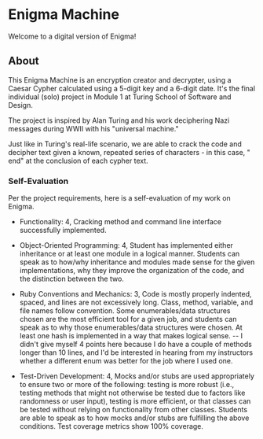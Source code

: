 # Enigma Machine

Welcome to a digital version of Enigma!

## About

This Enigma Machine is an encryption creator and decrypter, using a Caesar Cypher calculated using a 5-digit key and a 6-digit date. It's the final individual (solo) project in Module 1 at Turing School of Software and Design.

The project is inspired by Alan Turing and his work deciphering Nazi messages during WWII with his "universal machine."

Just like in Turing's real-life scenario, we are able to crack the code and decipher text given a known, repeated series of characters - in this case, " end" at the conclusion of each cypher text.

### Self-Evaluation

Per the project requirements, here is a self-evaluation of my work on Enigma.

- Functionality: 4, Cracking method and command line interface successfully implemented.

- Object-Oriented Programming: 4, Student has implemented either inheritance or at least one module in a logical manner. Students can speak as to how/why inheritance and modules made sense for the given implementations, why they improve the organization of the code, and the distinction between the two.

- Ruby Conventions and Mechanics: 3, Code is mostly properly indented, spaced, and lines are not excessively long. Class, method, variable, and file names follow convention. Some enumerables/data structures chosen are the most efficient tool for a given job, and students can speak as to why those enumerables/data structures were chosen. At least one hash is implemented in a way that makes logical sense.
 -- I didn't give myself 4 points here because I do have a couple of methods longer than 10 lines, and I'd be interested in hearing from my instructors whether a different enum was better for the job where I used one.

- Test-Driven Development: 4, Mocks and/or stubs are used appropriately to ensure two or more of the following: testing is more robust (i.e., testing methods that might not otherwise be tested due to factors like randomness or user input), testing is more efficient, or that classes can be tested without relying on functionality from other classes. Students are able to speak as to how mocks and/or stubs are fulfilling the above conditions. Test coverage metrics show 100% coverage.
